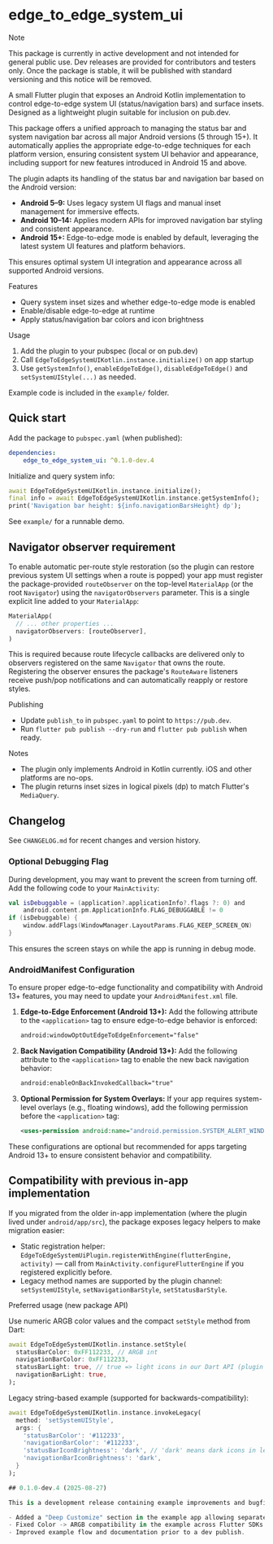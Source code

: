 # edge_to_edge_system_ui

> [!NOTE]
> This package is currently in active development and not intended for general public use. Dev releases are provided for contributors and testers only. Once the package is stable, it will be published with standard versioning and this notice will be removed.

A small Flutter plugin that exposes an Android Kotlin implementation to control edge-to-edge system UI (status/navigation bars) and surface insets. Designed as a lightweight plugin suitable for inclusion on pub.dev.

This package offers a unified approach to managing the status bar and system navigation bar across all major Android versions (5 through 15+). It automatically applies the appropriate edge-to-edge techniques for each platform version, ensuring consistent system UI behavior and appearance, including support for new features introduced in Android 15 and above.

The plugin adapts its handling of the status bar and navigation bar based on the Android version:

- **Android 5–9:** Uses legacy system UI flags and manual inset management for immersive effects.
- **Android 10–14:** Applies modern APIs for improved navigation bar styling and consistent appearance.
- **Android 15+:** Edge-to-edge mode is enabled by default, leveraging the latest system UI features and platform behaviors.

This ensures optimal system UI integration and appearance across all supported Android versions.

Features
- Query system inset sizes and whether edge-to-edge mode is enabled
- Enable/disable edge-to-edge at runtime
- Apply status/navigation bar colors and icon brightness

Usage
1. Add the plugin to your pubspec (local or on pub.dev)
2. Call `EdgeToEdgeSystemUIKotlin.instance.initialize()` on app startup
3. Use `getSystemInfo()`, `enableEdgeToEdge()`, `disableEdgeToEdge()` and `setSystemUIStyle(...)` as needed.

Example code is included in the `example/` folder.

Quick start
-----------

Add the package to `pubspec.yaml` (when published):

```yaml
dependencies:
	edge_to_edge_system_ui: ^0.1.0-dev.4
```

Initialize and query system info:

```dart
await EdgeToEdgeSystemUIKotlin.instance.initialize();
final info = await EdgeToEdgeSystemUIKotlin.instance.getSystemInfo();
print('Navigation bar height: ${info.navigationBarsHeight} dp');
```

See `example/` for a runnable demo.

## Navigator observer requirement

To enable automatic per-route style restoration (so the plugin can restore
previous system UI settings when a route is popped) your app must register
the package-provided `routeObserver` on the top-level `MaterialApp` (or the
root `Navigator`) using the `navigatorObservers` parameter. This is a single
explicit line added to your `MaterialApp`:

```dart
MaterialApp(
  // ... other properties ...
  navigatorObservers: [routeObserver],
)
```

This is required because route lifecycle callbacks are delivered only to
observers registered on the same `Navigator` that owns the route. Registering
the observer ensures the package's `RouteAware` listeners receive push/pop
notifications and can automatically reapply or restore styles.

Publishing
- Update `publish_to` in `pubspec.yaml` to point to `https://pub.dev`.
- Run `flutter pub publish --dry-run` and `flutter pub publish` when ready.

Notes
- The plugin only implements Android in Kotlin currently. iOS and other platforms are no-ops.
- The plugin returns inset sizes in logical pixels (dp) to match Flutter's `MediaQuery`.

## Changelog

See `CHANGELOG.md` for recent changes and version history.

### Optional Debugging Flag

During development, you may want to prevent the screen from turning off. Add the following code to your `MainActivity`:

```kotlin
val isDebuggable = (application?.applicationInfo?.flags ?: 0) and
    android.content.pm.ApplicationInfo.FLAG_DEBUGGABLE != 0
if (isDebuggable) {
    window.addFlags(WindowManager.LayoutParams.FLAG_KEEP_SCREEN_ON)
}
```

This ensures the screen stays on while the app is running in debug mode.

### AndroidManifest Configuration

To ensure proper edge-to-edge functionality and compatibility with Android 13+ features, you may need to update your `AndroidManifest.xml` file.

1. **Edge-to-Edge Enforcement (Android 13+):**
   Add the following attribute to the `<application>` tag to ensure edge-to-edge behavior is enforced:
   ```xml
   android:windowOptOutEdgeToEdgeEnforcement="false"
   ```

2. **Back Navigation Compatibility (Android 13+):**
   Add the following attribute to the `<application>` tag to enable the new back navigation behavior:
   ```xml
   android:enableOnBackInvokedCallback="true"
   ```

3. **Optional Permission for System Overlays:**
   If your app requires system-level overlays (e.g., floating windows), add the following permission before the `<application>` tag:
   ```xml
   <uses-permission android:name="android.permission.SYSTEM_ALERT_WINDOW" />
   ```

These configurations are optional but recommended for apps targeting Android 13+ to ensure consistent behavior and compatibility.

## Compatibility with previous in-app implementation

If you migrated from the older in-app implementation (where the plugin lived under `android/app/src`), the package exposes legacy helpers to make migration easier:

- Static registration helper: `EdgeToEdgeSystemUiPlugin.registerWithEngine(flutterEngine, activity)` — call from `MainActivity.configureFlutterEngine` if you registered explicitly before.
- Legacy method names are supported by the plugin channel: `setSystemUIStyle`, `setNavigationBarStyle`, `setStatusBarStyle`.

Preferred usage (new package API)

Use numeric ARGB color values and the compact `setStyle` method from Dart:

```dart
await EdgeToEdgeSystemUIKotlin.instance.setStyle(
  statusBarColor: 0xFF112233, // ARGB int
  navigationBarColor: 0xFF112233,
  statusBarLight: true, // true => light icons in our Dart API (plugin inverts for Android)
  navigationBarLight: true,
);
```

Legacy string-based example (supported for backwards-compatibility):

```dart
await EdgeToEdgeSystemUIKotlin.instance.invokeLegacy(
  method: 'setSystemUIStyle',
  args: {
    'statusBarColor': '#112233',
    'navigationBarColor': '#112233',
    'statusBarIconBrightness': 'dark', // 'dark' means dark icons in legacy API
    'navigationBarIconBrightness': 'dark',
  }
);

## 0.1.0-dev.4 (2025-08-27)

This is a development release containing example improvements and bugfixes:

- Added a "Deep Customize" section in the example app allowing separate control of status bar and navigation bar backgrounds and content brightness.
- Fixed Color -> ARGB compatibility in the example across Flutter SDKs.
- Improved example flow and documentation prior to a dev publish.
```
